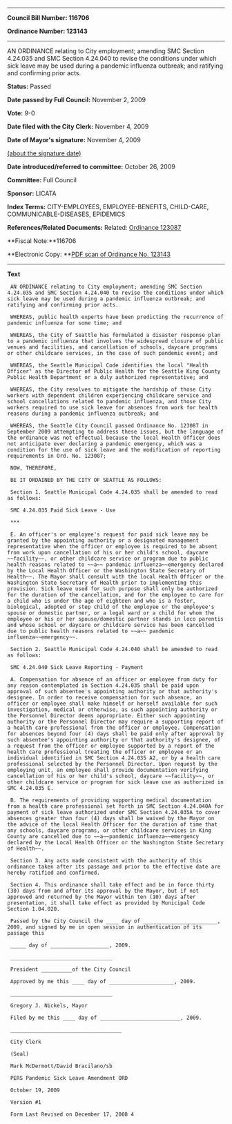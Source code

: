 

********

**Council Bill Number: 116706**
   
**Ordinance Number: 123143**
********

 AN ORDINANCE relating to City employment; amending SMC Section 4.24.035 and SMC Section 4.24.040 to revise the conditions under which sick leave may be used during a pandemic influenza outbreak; and ratifying and confirming prior acts.

**Status:** Passed
   
**Date passed by Full Council:** November 2, 2009
   
**Vote:** 9-0
   
**Date filed with the City Clerk:** November 4, 2009
   
**Date of Mayor's signature:** November 4, 2009
   
[(about the signature date)](/~public/approvaldate.htm)
   
   
   
**Date introduced/referred to committee:** October 26, 2009
   
**Committee:** Full Council
   
**Sponsor:** LICATA
   
   
**Index Terms:** CITY-EMPLOYEES, EMPLOYEE-BENEFITS, CHILD-CARE, COMMUNICABLE-DISEASES, EPIDEMICS

**References/Related Documents:** Related: [Ordinance 123087](http://clerk.ci.seattle.wa.us/~scripts/nph-brs.exe?s1=&s3=&s4=123087&s2=&s5=&Sect4=and&l=20&Sect2=THESON&Sect3=PLURON&Sect5=CBOR1&Sect6=HITOFF&d=CBOR&p=1&u=%2F~public%2Fcbor1.htm&r=0&f=S)

**Fiscal Note:**116706

**Electronic Copy: **[PDF scan of Ordinance No. 123143](/~archives/Ordinances/Ord_123143.pdf)

********

**Text**
   
```
 AN ORDINANCE relating to City employment; amending SMC Section 4.24.035 and SMC Section 4.24.040 to revise the conditions under which sick leave may be used during a pandemic influenza outbreak; and ratifying and confirming prior acts.

 WHEREAS, public health experts have been predicting the recurrence of pandemic influenza for some time; and

 WHEREAS, the City of Seattle has formulated a disaster response plan to a pandemic influenza that involves the widespread closure of public venues and facilities, and cancellation of schools, daycare programs or other childcare services, in the case of such pandemic event; and

 WHEREAS, the Seattle Municipal Code identifies the local "Health Officer" as the Director of Public Health for the Seattle King County Public Health Department or a duly authorized representative; and

 WHEREAS, the City resolves to mitigate the hardship of those City workers with dependent children experiencing childcare service and school cancellations related to pandemic influenza, and those City workers required to use sick leave for absences from work for health reasons during a pandemic influenza outbreak; and

 WHEREAS, the Seattle City Council passed Ordinance No. 123087 in September 2009 attempting to address these issues, but the language of the ordinance was not effectual because the local Health Officer does not anticipate ever declaring a pandemic emergency, which was a condition for the use of sick leave and the modification of reporting requirements in Ord. No. 123087;

 NOW, THEREFORE,

 BE IT ORDAINED BY THE CITY OF SEATTLE AS FOLLOWS:

 Section 1. Seattle Municipal Code 4.24.035 shall be amended to read as follows:

 SMC 4.24.035 Paid Sick Leave - Use

 ***

 E. An officer's or employee's request for paid sick leave may be granted by the appointing authority or a designated management representative when the officer or employee is required to be absent from work upon cancellation of his or her child's school, daycare ~~facility~~, or other childcare service or program due to public health reasons related to ~~a~~ pandemic influenza~~emergency declared by the Local Health Officer or the Washington State Secretary of Health~~. The Mayor shall consult with the local Health Officer or the Washington State Secretary of Health prior to implementing this provision. Sick leave used for such purpose shall only be authorized for the duration of the cancellation, and for the employee to care for a child who is under the age of eighteen and who is a foster, biological, adopted or step child of the employee or the employee's spouse or domestic partner, or a legal ward or a child for whom the employee or his or her spouse/domestic partner stands in loco parentis and whose school or daycare or childcare service has been cancelled due to public health reasons related to ~~a~~ pandemic influenza~~emergency~~.

 Section 2. Seattle Municipal Code 4.24.040 shall be amended to read as follows:

 SMC 4.24.040 Sick Leave Reporting - Payment

 A. Compensation for absence of an officer or employee from duty for any reason contemplated in Section 4.24.035 shall be paid upon approval of such absentee's appointing authority or that authority's designee. In order to receive compensation for such absence, an officer or employee shall make himself or herself available for such investigation, medical or otherwise, as such appointing authority or the Personnel Director deems appropriate. Either such appointing authority or the Personnel Director may require a supporting report of a health care professional from the officer or employee. Compensation for absences beyond four (4) days shall be paid only after approval by such absentee's appointing authority or that authority's designee, of a request from the officer or employee supported by a report of the health care professional treating the officer or employee or an individual identified in SMC Section 4.24.035 A2, or by a health care professional selected by the Personnel Director. Upon request by the employing unit, an employee shall provide documentation verifying cancellation of his or her child's school, daycare ~~facility~~, or other childcare service or program for sick leave use as authorized in SMC 4.24.035 E.

 B. The requirements of providing supporting medical documentation from a health care professional set forth in SMC Section 4.24.040A for payment of sick leave authorized under SMC Section 4.24.035A to cover absences greater than four (4) days shall be waived by the Mayor on the advice of the local Health Officer for the duration of time that any schools, daycare programs, or other childcare services in King County are cancelled due to ~~a~~pandemic influenza~~emergency declared by the Local Health Officer or the Washington State Secretary of Health~~.

 Section 3. Any acts made consistent with the authority of this ordinance taken after its passage and prior to the effective date are hereby ratified and confirmed.

 Section 4. This ordinance shall take effect and be in force thirty (30) days from and after its approval by the Mayor, but if not approved and returned by the Mayor within ten (10) days after presentation, it shall take effect as provided by Municipal Code Section 1.04.020.

 Passed by the City Council the ____ day of ________________________, 2009, and signed by me in open session in authentication of its passage this

 _____ day of ___________________, 2009.

 _________________________________

 President __________of the City Council

 Approved by me this ____ day of _____________________, 2009.

 _________________________________

 Gregory J. Nickels, Mayor

 Filed by me this ____ day of __________________________, 2009.

 ____________________________________

 City Clerk

 (Seal)

 Mark McDermott/David Bracilano/sb

 PERS Pandemic Sick Leave Amendment ORD

 October 19, 2009

 Version #1

 Form Last Revised on December 17, 2008 4

```
